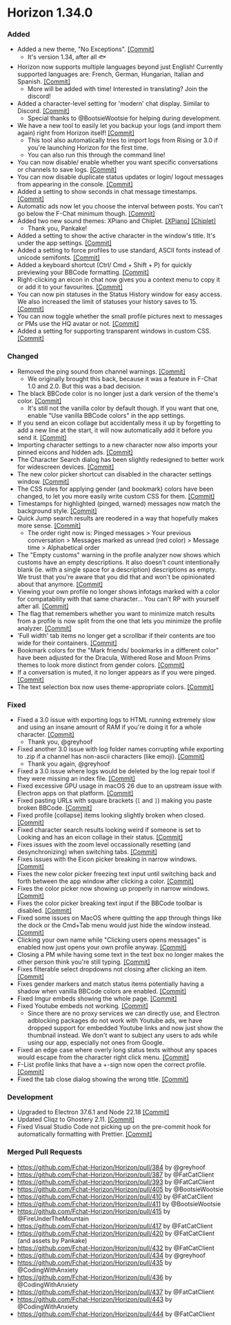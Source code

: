 # Horizon 1.34.0

### Added

- Added a new theme, "No Exceptions". [[Commit]](https://github.com/Fchat-Horizon/Horizon/commit/f5adb675bead7be6ef52b2bd280aee6365bfe69e)
  - It's version 1.34, after all 🐟
- Horizon now supports multiple languages beyond just English! Currently supported languages are: French, German, Hungarian, Italian and Spanish. [[Commit]](https://github.com/Fchat-Horizon/Horizon/commit/cadf98feaed0b1e6b81e1b9507079f7a36992974)
  - More will be added with time! Interested in translating? Join the discord!
- Added a character-level setting for 'modern' chat display. Similar to Discord. [[Commit]](https://github.com/Fchat-Horizon/Horizon/commit/0810899e2bda3dd80f69ea351c48c91b527b3dcf)
  - Special thanks to @BootsieWootsie for helping during development.
- We have a new tool to easily let you backup your logs (and import them again) right from Horizon itself! [[Commit]](https://github.com/Fchat-Horizon/Horizon/commit/b019131e144efe06e7cd3aa72d4b954c6e5f2efb)
  - This tool also automatically tries to import logs from Rising or 3.0 if you're launching Horizon for the first time.
  - You can also run this through the command line!
- You can now disable/ enable whether you want specific conversations or channels to save logs. [[Commit]](https://github.com/Fchat-Horizon/Horizon/commit/6eaf01e52af2952fd94bba712595ff8ac591fa9c)
- You can now disable duplicate status updates or login/ logout messages from appearing in the console. [[Commit]](https://github.com/Fchat-Horizon/Horizon/commit/9d1be3ec076d0a6b5568ad2dcb7a7ff37e57ec83)
- Added a setting to show seconds in chat message timestamps. [[Commit]](https://github.com/Fchat-Horizon/Horizon/commit/164dcbd8c6911ba0b2555973af488d206d445a9a)
- Automatic ads now let you choose the interval between posts. You can't go below the F-Chat minimum though. [[Commit]](https://github.com/Fchat-Horizon/Horizon/commit/e967090e6dd9eeef281be7ad91aec7f57dcccea6)
- Added two new sound themes: XPiano and Chiplet. [[XPiano]](https://github.com/Fchat-Horizon/Horizon/commit/a0d9af81ef4501fee63c29dc8c118585366fc4de) [[Chiplet]](https://github.com/Fchat-Horizon/Horizon/commit/abf7daa0ddb662b9b06babfb8648966503c827f4)
  - Thank you, Pankake!
- Added a setting to show the active character in the window's title. It's under the app settings. [[Commit]](https://github.com/Fchat-Horizon/Horizon/commit/3f360cf23abac233e839426a09342efe25a21f4c)
- Added a setting to force profiles to use standard, ASCII fonts instead of unicode semifonts. [[Commit]](https://github.com/Fchat-Horizon/Horizon/commit/016a0a428884c910cf8a79ce63d4ab263bb33667)
- Added a keyboard shortcut (Ctrl/ Cmd + Shift + P) for quickly previewing your BBCode formatting. [[Commit]](https://github.com/Fchat-Horizon/Horizon/commit/c8116f01b043d45382638ec89a7ad2876da45e37)
- Right-clicking an eicon in chat now gives you a context menu to copy it or add it to your favourites. [[Commit]](https://github.com/Fchat-Horizon/Horizon/commit/2e975d516aa5b8f7a3cbe2e2cd98af2f3726855b)
- You can now pin statuses in the Status History window for easy access. We also increased the limit of statuses your history saves to 15. [[Commit]](https://github.com/Fchat-Horizon/Horizon/commit/8a15570fa0d002fb9fb5ef700bc96e7c1c3445db)
- You can now toggle whether the small profile pictures next to messages or PMs use the HQ avatar or not. [[Commit]](https://github.com/Fchat-Horizon/Horizon/commit/a282312ba0617b46fda075e9a84b40a0e3ae5139)
- Added a setting for supporting transparent windows in custom CSS. [[Commit]](https://github.com/Fchat-Horizon/Horizon/commit/440c8ae978ffcfa2e6ad43a13a48b24a73d6fbd0)

### Changed

- Removed the ping sound from channel warnings. [[Commit]](https://github.com/Fchat-Horizon/Horizon/commit/ff1bca7833e87fe99b621946e2ae00c3b4dded58)
  - We originally brought this back, because it was a feature in F-Chat 1.0 and 2.0. But this was a bad decision.
- The black BBCode color is no longer just a dark version of the theme's color. [[Commit]](https://github.com/Fchat-Horizon/Horizon/commit/303df63e43c4e887213a2596e07768f7f11100ba)
  - It's still not the vanilla color by default though. If you want that one, enable "Use vanilla BBCode colors" in the app settings.
- If you send an eicon collage but accidentally mess it up by forgetting to add a new line at the start, it will now automatically add it before you send it. [[Commit]](https://github.com/Fchat-Horizon/Horizon/commit/a108c103506ff90e5068a80834a9f6ff37d5ef25)
- Importing character settings to a new character now also imports your pinned eicons and hidden ads. [[Commit]](https://github.com/Fchat-Horizon/Horizon/commit/4477fdbd9988ab97af6ef0b6a2e9b600666efa6b)
- The Character Search dialog has been slightly redesigned to better work for widescreen devices. [[Commit]](https://github.com/Fchat-Horizon/Horizon/commit/cac0f1e6b7d5177ec0e00cd7abe64c64e22d983b)
- The new color picker shortcut can disabled in the character settings window. [[Commit]](https://github.com/Fchat-Horizon/Horizon/commit/208d16f4a20e5b18e513231692382cb4a79d2455)
- The CSS rules for applying gender (and bookmark) colors have been changed, to let you more easily write custom CSS for them. [[Commit]](https://github.com/Fchat-Horizon/Horizon/commit/330d50127aa67225788764913196a51c95435ac4)
- Timestamps for highlighted (pinged, warned) messages now match the background style. [[Commit]](https://github.com/Fchat-Horizon/Horizon/commit/b279ea74b8316f0d4c3402fb8067ef19c0001c86)
- Quick Jump search results are reodered in a way that hopefully makes more sense. [[Commit]](https://github.com/Fchat-Horizon/Horizon/commit/4b1ba64a4068b7a73314323d2e2225d62474f140)
  - The order right now is: Pinged messages > Your previous conversation > Messages marked as unread (red color) > Message time > Alphabetical order
- The "Empty customs" warning in the profile analyzer now shows which customs have an empty descriptions. It also doesn't count intentionally blank (ie. with a single space for a description) descriptions as empty. We trust that you're aware that you did that and won't be opinionated about that anymore. [[Commit]](https://github.com/Fchat-Horizon/Horizon/commit/220c79f1bb86f4c6d8ca7da5f92afa6a14f55d98)
- Viewing your own profile no longer shows infotags marked with a color for compatability with that same character... You can't RP with yourself after all. [[Commit]](https://github.com/Fchat-Horizon/Horizon/commit/76162fb87d8808d215232d92c7fcd7caa90ed6ad)
- The flag that remembers whether you want to minimize match results from a profile is now split from the one that lets you minimize the profile analyzer. [[Commit]](https://github.com/Fchat-Horizon/Horizon/commit/b380fb4cc4294729d43c3e6ba615df669d551b18)
- 'Full width' tab items no longer get a scrollbar if their contents are too wide for their containers. [[Commit]](https://github.com/Fchat-Horizon/Horizon/commit/63bf433d95648b67ad86f2485ac82f73bd0238b8)
- Bookmark colors for the "Mark friends/ bookmarks in a different color" have been adjusted for the Dracula, Withered Rose and Moon Prims themes to look more distinct from gender colors. [[Commit]](https://github.com/Fchat-Horizon/Horizon/commit/1e2d9aa0e63fac9da71879616bf3c39de07c4b40)
- If a conversation is muted, it no longer appears as if you were pinged. [[Commit]](https://github.com/Fchat-Horizon/Horizon/commit/6ce7e525783f2f1ee5357f233fcf30075adf59fb)
- The text selection box now uses theme-appropriate colors. [[Commit]](https://github.com/Fchat-Horizon/Horizon/commit/650b5c63d16e473ee5be8f1a1d47ed29ee49347d)

### Fixed

- Fixed a 3.0 issue with exporting logs to HTML running extremely slow and using an insane amount of RAM if you're doing it for a whole character. [[Commit]](https://github.com/Fchat-Horizon/Horizon/commit/36644b3892000915e85a6d44e139ed5ce0cead92)
  - Thank you, @greyhoof
- Fixed another 3.0 issue with log folder names corrupting while exporting to .zip if a channel has non-ascii characters (like emoji). [[Commit]](https://github.com/Fchat-Horizon/Horizon/commit/117d779da60a48945c882416056ffcbaed54eeed)
  - Thank you again, @greyhoof
- Fixed a 3.0 issue where logs would be deleted by the log repair tool if they were missing an index file. [[Commit]](https://github.com/Fchat-Horizon/Horizon/commit/a8d6096c28b5e855bb2a64e307663c00d566123b)
- Fixed excessive GPU usage in macOS 26 due to an upstream issue with Electron apps on that platform. [[Commit]](https://github.com/Fchat-Horizon/Horizon/commit/98a741c103df247671f79f9f960f97a62918caed)
- Fixed pasting URLs with square brackets (`[` and `]`) making you paste broken BBCode. [[Commit]](https://github.com/Fchat-Horizon/Horizon/commit/624a0005d8f9c158a721b3d5d0be6e511cd0e6de)
- Fixed profile \[collapse\] items looking slightly broken when closed. [[Commit]](https://github.com/Fchat-Horizon/Horizon/commit/a257b2536342ba56f957f1f5081bf566c09d696f)
- Fixed character search results looking weird if someone is set to Looking and has an eicon collage in their status. [[Commit]](https://github.com/Fchat-Horizon/Horizon/commit/c9249ed8fd6ed67ffec5b604a8a2aab9f62a9e93)
- Fixes issues with the zoom level occassionally resetting (and desynchronizing) when switching tabs. [[Commit]](https://github.com/Fchat-Horizon/Horizon/commit/c0ee1c8cf1a23fd48ee0799a604d43ed689d36aa)
- Fixes issues with the Eicon picker breaking in narrow windows. [[Commit]](https://github.com/Fchat-Horizon/Horizon/commit/aab77c299c036fa3773a99ee10e5caba2c08037c)
- Fixes the new color picker freezing text input until switching back and forth between the app window after clicking a color. [[Commit]](https://github.com/Fchat-Horizon/Horizon/commit/3b3f5bd18fde136ad109e500f82e652a338a30b4)
- Fixes the color picker now showing up properly in narrow windows. [[Commit]](https://github.com/Fchat-Horizon/Horizon/commit/ff8e161daa8ef3ebdba4a1e944f1b2f9e9368cf6)
- Fixes the color picker breaking text input if the BBCode toolbar is disabled. [[Commit]](https://github.com/Fchat-Horizon/Horizon/commit/87cdaa4ddf3cabafaa9e052d62338337cd16d73f)
- Fixed some issues on MacOS where quitting the app through things like the dock or the Cmd+Tab menu would just hide the window instead. [[Commit]](https://github.com/Fchat-Horizon/Horizon/commit/659b8c0c47c7ae80bc0974c1925bd759b24c8254)
- Clicking your own name while "Clicking users opens messages" is enabled now just opens your own profile anyway. [[Commit]](https://github.com/Fchat-Horizon/Horizon/commit/804ef0e382cea601fca4d7d66221acc7b29abc7f)
- Closing a PM while having some text in the text box no longer makes the other person think you're still typing. [[Commit]](https://github.com/Fchat-Horizon/Horizon/commit/b5c35c630577a5cd3af8470c8008295d2be05bfe)
- Fixes filterable select dropdowns not closing after clicking an item. [[Commit]](https://github.com/Fchat-Horizon/Horizon/commit/d3aba66cb7352c015bfa5c5e94f7913e227c25ec)
- Fixes gender markers and match status items potentially having a shadow when vanilla BBCode colors are enabled. [[Commit]](https://github.com/Fchat-Horizon/Horizon/commit/6f277fde4e7aaad0f40770ca184edfe8b8caf88d)
- Fixed Imgur embeds showing the whole page. [[Commit]](https://github.com/Fchat-Horizon/Horizon/commit/03ae50fd1ccf164ba25a1caac0a473ea07eaf0fd)
- Fixed Youtube embeds not working. [[Commit]](https://github.com/Fchat-Horizon/Horizon/commit/801c6948dc119801e08fd5d3362c070e0708585a)
  - Since there are no proxy services we can directly use, and Electron adblocking packages do not work with Youtube ads, we have dropped support for embedded Youtube links and now just show the thumbnail instead. We don't want to subject any users to ads while using our app, especially not ones from Google.
- Fixed an edge case where overly long status texts without any spaces would escape from the character right click menu. [[Commit]](https://github.com/Fchat-Horizon/Horizon/commit/03fbe9f68d2fbd8653df2bda4a0a37d7f82938d0)
- F-List profile links that have a +-sign now open the correct profile. [[Commit]](https://github.com/Fchat-Horizon/Horizon/commit/5a99dc08cd0156a7b1162ba31623b69859b9f74c)
- Fixed the tab close dialog showing the wrong title. [[Commit]](https://github.com/Fchat-Horizon/Horizon/commit/86614ca2ce0acaa88c99232c65a804ca80c331a6)

### Development

- Upgraded to Electron 37.6.1 and Node 22.18 [[Commit]](https://github.com/Fchat-Horizon/Horizon/commit/98a741c103df247671f79f9f960f97a62918caed)
- Updated Cliqz to Ghostery 2.11. [[Commit]](https://github.com/Fchat-Horizon/Horizon/commit/baadda11b9a1f28ec787f23938d86cb4fb6b35ed)
- Fixed Visual Studio Code not picking up on the pre-commit hook for automatically formatting with Prettier. [[Commit]](https://github.com/Fchat-Horizon/Horizon/commit/64babac9b712190f00c3f0799f1c9d2703faedba)

### Merged Pull Requests

- https://github.com/Fchat-Horizon/Horizon/pull/384 by @greyhoof
- https://github.com/Fchat-Horizon/Horizon/pull/387 by @FatCatClient
- https://github.com/Fchat-Horizon/Horizon/pull/393 by @FatCatClient
- https://github.com/Fchat-Horizon/Horizon/pull/405 by @BootsieWootsie
- https://github.com/Fchat-Horizon/Horizon/pull/410 by @FatCatClient
- https://github.com/Fchat-Horizon/Horizon/pull/411 by @BootsieWootsie
- https://github.com/Fchat-Horizon/Horizon/pull/415 by @FireUnderTheMountain
- https://github.com/Fchat-Horizon/Horizon/pull/417 by @FatCatClient
- https://github.com/Fchat-Horizon/Horizon/pull/420 by @FatCatClient (and assets by Pankake)
- https://github.com/Fchat-Horizon/Horizon/pull/432 by @FatCatClient
- https://github.com/Fchat-Horizon/Horizon/pull/434 by @greyhoof
- https://github.com/Fchat-Horizon/Horizon/pull/435 by @CodingWithAnxiety
- https://github.com/Fchat-Horizon/Horizon/pull/436 by @CodingWithAnxiety
- https://github.com/Fchat-Horizon/Horizon/pull/437 by @FatCatClient
- https://github.com/Fchat-Horizon/Horizon/pull/443 by @CodingWithAnxiety
- https://github.com/Fchat-Horizon/Horizon/pull/444 by @FatCatClient
